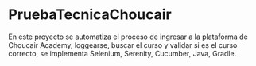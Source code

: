 # PruebaTecnicaChoucair
En este proyecto se automatiza el proceso de ingresar a la plataforma de Choucair Academy, loggearse, buscar el curso y validar si es el curso correcto, se implementa Selenium, Serenity, Cucumber, Java, Gradle.
